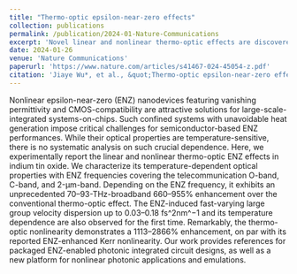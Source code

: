 ```yaml
---
title: "Thermo-optic epsilon-near-zero effects"
collection: publications
permalink: /publication/2024-01-Nature-Communications
excerpt: 'Novel linear and nonlinear thermo-optic effects are discovered in near-zero permittivity transparent conducting oxides.'
date: 2024-01-26
venue: 'Nature Communications'
paperurl: 'https://www.nature.com/articles/s41467-024-45054-z.pdf'
citation: 'Jiaye Wu*, et al., &quot;Thermo-optic epsilon-near-zero effects.&quot; <i>Nature Communications</i>. 15: 794, (2024).'
---
```


Nonlinear epsilon-near-zero (ENZ) nanodevices featuring vanishing permittivity and CMOS-compatibility are attractive solutions for large-scale-integrated systems-on-chips. Such confined systems with unavoidable heat generation impose critical challenges for semiconductor-based ENZ performances. While their optical properties are temperature-sensitive, there is no systematic analysis on such crucial dependence. Here, we experimentally report the linear and nonlinear thermo-optic ENZ effects in indium tin oxide. We characterize its temperature-dependent optical properties with ENZ frequencies covering the telecommunication O-band, C-band, and 2-μm-band. Depending on the ENZ frequency, it exhibits an unprecedented 70–93-THz-broadband 660–955% enhancement over the conventional thermo-optic effect. The ENZ-induced fast-varying large group velocity dispersion up to 0.03–0.18 fs^2nm^−1 and its temperature dependence are also observed for the first time. Remarkably, the thermo-optic nonlinearity demonstrates a 1113–2866% enhancement, on par with its reported ENZ-enhanced Kerr nonlinearity. Our work provides references for packaged ENZ-enabled photonic integrated circuit designs, as well as a new platform for nonlinear photonic applications and emulations.
